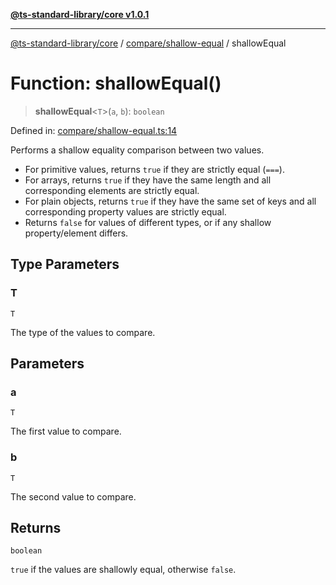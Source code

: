 [**@ts-standard-library/core v1.0.1**](../../../README.md)

***

[@ts-standard-library/core](../../../modules.md) / [compare/shallow-equal](../README.md) / shallowEqual

# Function: shallowEqual()

> **shallowEqual**\<`T`\>(`a`, `b`): `boolean`

Defined in: [compare/shallow-equal.ts:14](https://github.com/gabaudette/ts-stdlib/blob/7333da76bc775fbabd0907ad8519b912cfc2fe26/packages/core/src/compare/shallow-equal.ts#L14)

Performs a shallow equality comparison between two values.

- For primitive values, returns `true` if they are strictly equal (`===`).
- For arrays, returns `true` if they have the same length and all corresponding elements are strictly equal.
- For plain objects, returns `true` if they have the same set of keys and all corresponding property values are strictly equal.
- Returns `false` for values of different types, or if any shallow property/element differs.

## Type Parameters

### T

`T`

The type of the values to compare.

## Parameters

### a

`T`

The first value to compare.

### b

`T`

The second value to compare.

## Returns

`boolean`

`true` if the values are shallowly equal, otherwise `false`.
